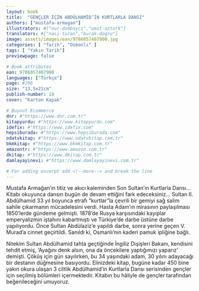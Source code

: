 ```yaml
---
layout: book
title:  "GENÇLER İÇİN ABDÜLHAMİD’İN KURTLARLA DANSI"
authors: ["mustafa-armagan"]
illustrators: #["nur-dombayci","umit-ozturk"]
translators: #["naci-turan","burak-dogru"]
image: assets/images/ean/9786057407900.jpg
categories: [ "Tarih", "Osmanlı" ]
tags: [ "Yakın Tarih"]
previewpage: false

# Book attributes
ean: 9786057407900
languages: ["Türkçe"]
page: #296
size: "13,5x21cm"
publish-number: 10
cover: "Karton Kapak"

# Buyout Ecommerce
dnr: #"https://www.dnr.com.tr"
kitapyurdu: #"https://www.kitapyurdu.com"
idefix: #"https://www.idefix.com"
hepsiburada: #"https://www.hepsiburada.com"
odatvkitap: #"https://www.odatvkitap.com.tr"
bkmkitap: #"https://www.bkmkitap.com.tr"
amazontr: #"https://www.amazon.com.tr"
dkitap: #"https://www.dkitap.com.tr"
damlayayinevi: #"https://www.damlayayinevi.com.tr"

# For adding excerpt add <!--more--> and break the line
---
```

Mustafa Armağan’ın titiz ve akıcı kaleminden Son Sultan’ın Kurtlarla Dansı... Kitabı okuyunca dansın bugün de devam ettiğini fark edeceksiniz... Sultan II. Abdülhamid 33 yıl boyunca etrafı “kurtlar”la çevrili bir gemiyi sağ salim sahile çıkarmanın mücadelesini verdi.
Hasta Adam’ın mirasının paylaşılması 1850’lerde gündeme gelmişti. 1878’de Rusya karşısındaki kayıplar emperyalizmin iştahını kabartmıştı ve Türkiye’de darbe üstüne darbe yapılıyordu. Önce Sultan Abdülaziz’e yapıldı darbe, sonra yerine geçen V. Murad’a cinnet geçirtildi. Sanıldı ki, Osmanlı’nın kaderi pamuk ipliğine bağlı.
<!--more--> 
Nitekim Sultan Abdülhamid tahta geçtiğinde İngiliz Dışişleri Bakanı, kendisini tehdit etmiş, ‘Ayağını denk alsın, ona da öncekilere yaptığımızı yaparız’ demişti. Çöküş için gün sayılırken, bu 34 yaşındaki adam, 30 yılını adayacağı bir destanın düğmesine basıyordu. Elinizdeki kitap, bugüne kadar 450 bine yakın okura ulaşan 3 ciltlik Abdülhamid’in Kurtlarla Dansı serisinden gençler için seçilmiş bölümleri içermektedir. Kitabın bu hâliyle de gençler tarafından beğenileceğini umuyoruz.